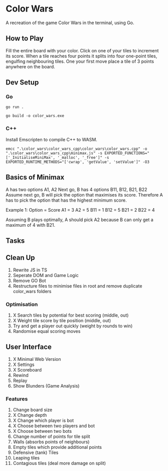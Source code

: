 # Color Wars

A recreation of the game Color Wars in the terminal, using Go.

## How to Play

Fill the entire board with your color. Click on one of your tiles to increment its score. When a tile reaches four points it splits into four one-point tiles, engulfing neighbouring tiles. One your first move place a tile of 3 points anywhere on the board.

## Dev Setup

### Go

`go run .`

`go build -o color_wars.exe`

### C++

Install Emscripten to compile C++ to WASM.

`emcc ".\color_wars\color_wars_cpp\color_wars\color_wars.cpp" -o ".\color_wars\color_wars_cpp\minimax.js" -s EXPORTED_FUNCTIONS="['_InitialiseMiniMax', '_malloc', '_free']" -s EXPORTED_RUNTIME_METHODS="['cwrap', 'getValue', 'setValue']" -O3`


## Basics of Minimax

A has two options A1, A2
Next go, B has 4 options B11, B12, B21, B22
Assume next go, B will pick the option that maximises its score.
Therefore A has to pick the option that has the highest minimum score.

Example 1:
Option = Score
A1 = 3              A2 = 5
B11 = 1 B12 = 5     B21 = 2 B22 = 4

Assuming B plays optimally, A should pick A2 because B can only get a maximum of 4 with B21.

## Tasks

## Clean Up

1. Rewrite JS in TS
2. Seperate DOM and Game Logic
3. Remove GO Bot
4. Restructure files to minimise files in root and remove duplicate color_wars folders

### Optimisation

1. X Search tiles by potential for best scoring (middle, out)
2. X Weight tile score by tile position (middle, out)
3. Try and get a player out quickly (weight by rounds to win)
2. Randomise equal scoring moves

## User Interface

1. X Minimal Web Version
2. X Settings
3. X Scoreboard
4. Rewind
5. Replay
6. Show Blunders (Game Analysis)

### Features

1. Change board size
2. X Change depth
3. X Change which player is bot
4. X Choose between two players and bot
5. X Choose between two bots
6. Change number of points for tile split
7. Walls (absorbs points of neighbours)
8. Empty tiles which provide additional points
9. Defensive (tank) Tiles
10. Leaping tiles
11. Contagious tiles (deal more damage on split)